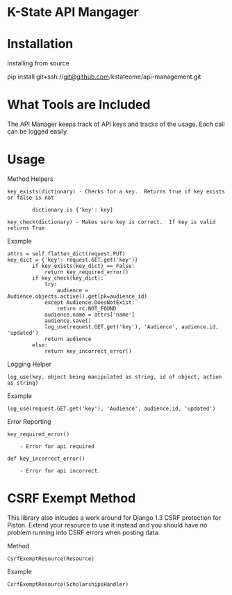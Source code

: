 K-State API Mangager
====================


Installation
============
Installing from source

pip install git+ssh://git@github.com/kstateome/api-management.git


What Tools are Included
=======================

The API Manager keeps track of API keys and tracks of the usage.  Each call can be logged easily.



Usage
=====

Method Helpers

	key_exists(dictionary) - Checks for a key.  Returns true if key exists or false is not
	
			dictionary is {'key': key}
	
	key_check(dictionary) - Makes sure key is correct.  If key is valid returns True
		
Example


	attrs = self.flatten_dict(request.PUT)
	key_dict = {'key': request.GET.get('key')}
	        if key_exists(key_dict) == False:
	            return key_required_error()
	        if key_check(key_dict):
	            try:
	                audience = Audience.objects.active().get(pk=audience_id)
	            except Audience.DoesNotExist:
	                return rc.NOT_FOUND
	            audience.name = attrs['name']
	            audience.save()
	            log_use(request.GET.get('key'), 'Audience', audience.id, 'updated')
	            return audience
	        else:
	            return key_incorrect_error()
	            

Logging Helper

	log_use(key, object being manipulated as string, id of object, action as string)
	
	
Example

	log_use(request.GET.get('key'), 'Audience', audience.id, 'updated')
	
	
Error Reporting

	key_required_error()
	    
	    - Error for api required
	
	def key_incorrect_error()
	    
	    - Error for api incorrect.
	    
	
CSRF Exempt Method
==================

This library also inlcudes a work around for Django 1.3 CSRF protection for Piston.  Extend your resource to use it instead and you should have no problem running into CSRF errors when posting data.


Method

	CsrfExemptResource(Resource)
	
Example

	CsrfExemptResource(ScholarshipsHandler)